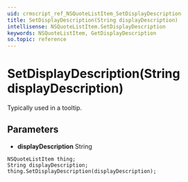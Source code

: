 ```yaml
---
uid: crmscript_ref_NSQuoteListItem_SetDisplayDescription
title: SetDisplayDescription(String displayDescription)
intellisense: NSQuoteListItem.SetDisplayDescription
keywords: NSQuoteListItem, GetDisplayDescription
so.topic: reference
---
```


# SetDisplayDescription(String displayDescription)

Typically used in a tooltip.

## Parameters

* **displayDescription** String

```crmscript
NSQuoteListItem thing;
String displayDescription;
thing.SetDisplayDescription(displayDescription);
```


